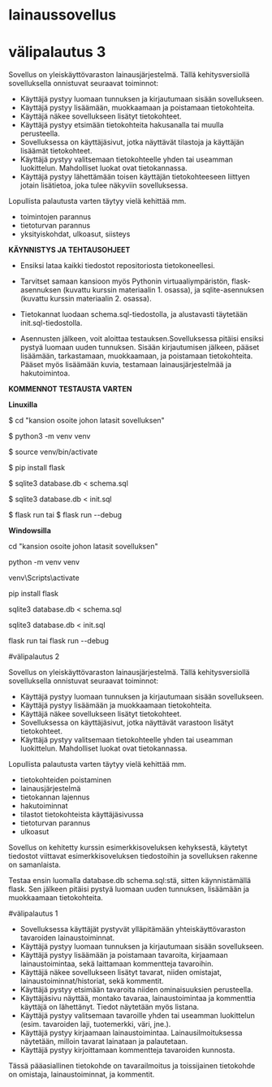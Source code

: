 # lainaussovellus
# välipalautus 3

Sovellus on yleiskäyttövaraston lainausjärjestelmä. Tällä kehitysversiollä sovelluksella onnistuvat seuraavat toiminnot:
+  Käyttäjä pystyy luomaan tunnuksen ja kirjautumaan sisään sovellukseen.
+  Käyttäjä pystyy lisäämään, muokkaamaan ja poistamaan tietokohteita.
+  Käyttäjä näkee sovellukseen lisätyt tietokohteet.
+  Käyttäjä pystyy etsimään tietokohteita hakusanalla tai muulla perusteella.
+  Sovelluksessa on käyttäjäsivut, jotka näyttävät tilastoja ja käyttäjän lisäämät tietokohteet.
+  Käyttäjä pystyy valitsemaan tietokohteelle yhden tai useamman luokittelun. Mahdolliset luokat ovat tietokannassa.
+  Käyttäjä pystyy lähettämään toisen käyttäjän tietokohteeseen liittyen jotain lisätietoa, joka tulee näkyviin sovelluksessa.

Lopullista palautusta varten täytyy vielä kehittää mm.
-  toimintojen parannus
-  tietoturvan parannus
-  yksityiskohdat, ulkoasut, siisteys

**KÄYNNISTYS JA TEHTAUSOHJEET**

+  Ensiksi lataa kaikki tiedostot repositoriosta tietokoneellesi.
  
+  Tarvitset samaan kansioon myös Pythonin virtuaaliympäristön, flask-asennuksen (kuvattu kurssin materiaalin 1. osassa), ja sqlite-asennuksen (kuvattu kurssin materiaalin 2. osassa).
  
+  Tietokannat luodaan schema.sql-tiedostolla, ja alustavasti täytetään init.sql-tiedostolla.
  
+  Asennusten jälkeen, voit aloittaa testauksen.Sovelluksessa pitäisi ensiksi pystyä luomaan uuden tunnuksen. Sisään kirjautumisen jälkeen, pääset lisäämään, tarkastamaan, muokkaamaan, ja poistamaan tietokohteita. Pääset myös lisäämään kuvia, testamaan lainausjärjestelmää ja hakutoimintoa.

**KOMMENNOT TESTAUSTA VARTEN**

**Linuxilla**

$ cd "kansion osoite johon latasit sovelluksen"

$ python3 -m venv venv

$ source venv/bin/activate

$ pip install flask

$ sqlite3 database.db < schema.sql

$ sqlite3 database.db < init.sql

$ flask run tai $ flask run --debug


**Windowsilla**

cd "kansion osoite johon latasit sovelluksen"

python -m venv venv

venv\Scripts\activate

pip install flask

sqlite3 database.db < schema.sql

sqlite3 database.db < init.sql

flask run tai flask run --debug



#välipalautus 2

Sovellus on yleiskäyttövaraston lainausjärjestelmä. Tällä kehitysversiollä sovelluksella onnistuvat seuraavat toiminnot:

-  Käyttäjä pystyy luomaan tunnuksen ja kirjautumaan sisään sovellukseen.
-  Käyttäjä pystyy lisäämään ja muokkaamaan tietokohteita.
-  Käyttäjä näkee sovellukseen lisätyt tietokohteet.
-  Sovelluksessa on käyttäjäsivut, jotka näyttävät varastoon lisätyt tietokohteet.
-  Käyttäjä pystyy valitsemaan tietokohteelle yhden tai useamman luokittelun. Mahdolliset luokat ovat tietokannassa.

Lopullista palautusta varten täytyy vielä kehittää mm.

-  tietokohteiden poistaminen
-  lainausjärjestelmä
-  tietokannan lajennus
-  hakutoiminnat
-  tilastot tietokohteista käyttäjäsivussa
-  tietoturvan parannus
-  ulkoasut

Sovellus on kehitetty kurssin esimerkkisoveluksen kehyksestä, käytetyt tiedostot viittavat esimerkkisoveluksen tiedostoihin ja sovelluksen rakenne on samanlaista.

Testaa ensin luomalla database.db schema.sql:stä, sitten käynnistämällä flask. Sen jälkeen pitäisi pystyä luomaan uuden tunnuksen, lisäämään ja muokkaamaan tietokohteita.

#välipalautus 1

-  Sovelluksessa käyttäjät pystyvät ylläpitämään yhteiskäyttövaraston tavaroiden lainaustoiminnat.
-  Käyttäjä pystyy luomaan tunnuksen ja kirjautumaan sisään sovellukseen.
-  Käyttäjä pystyy lisäämään ja poistamaan tavaroita, kirjaamaan lainaustoimintaa, sekä laittamaan kommentteja tavaroihin.
-  Käyttäjä näkee sovellukseen lisätyt tavarat, niiden omistajat, lainaustoiminnat/historiat, sekä kommentit.
-  Käyttäjä pystyy etsimään tavaroita niiden ominaisuuksien perusteella.
-  Käyttäjäsivu näyttää, montako tavaraa, lainaustoimintaa ja kommenttia käyttäjä on lähettänyt. Tiedot näytetään myös listana.
-  Käyttäjä pystyy valitsemaan tavaroille yhden tai useamman luokittelun (esim. tavaroiden laji, tuotemerkki, väri, jne.).
-  Käyttäjä pystyy kirjaamaan lainaustoimintaa. Lainausilmoituksessa näytetään, milloin tavarat lainataan ja palautetaan.
-  Käyttäjä pystyy kirjoittamaan kommentteja tavaroiden kunnosta.

Tässä pääasiallinen tietokohde on tavarailmoitus ja toissijainen tietokohde on omistaja, lainaustoiminnat, ja kommentit.
